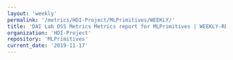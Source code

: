 ```yaml
---
layout: 'weekly'
permalink: '/metrics/HDI-Project/MLPrimitives/WEEKLY/'
title: 'DAI Lab OSS Metrics Metrics report for MLPrimitives | WEEKLY-REPORT-2019-11-17'
organization: 'HDI-Project'
repository: 'MLPrimitives'
current_date: '2019-11-17'
---
```

